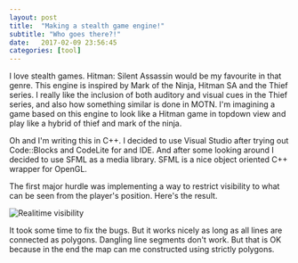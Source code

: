 ```yaml
---
layout: post
title:  "Making a stealth game engine!"
subtitle: "Who goes there?!"
date:   2017-02-09 23:56:45
categories: [tool]
---
```


I love stealth games. Hitman: Silent Assassin would be my favourite in that genre. This engine is inspired by Mark of the Ninja, Hitman SA and the Thief series. I really like the inclusion of both auditory and visual cues in the Thief series, and also how something similar is done in MOTN. I'm imagining a game based on this engine to look like a Hitman game in topdown view and play like a hybrid of thief and mark of the ninja.

Oh and I'm writing this in C++. I decided to use Visual Studio after trying out Code::Blocks and CodeLite for and IDE. 
And after some looking around I decided to use SFML as a media library. SFML is a nice object oriented C++ wrapper for OpenGL. 


The first major hurdle was implementing a way to restrict visibility to what can be seen from the player's position. Here's the result.

![Realitime visibility](http://i.imgur.com/KD28NNo.gif)

It took some time to fix the bugs. But it works nicely as long as all lines are connected as polygons. Dangling line segments don't work. But that is OK because in the end the map can me constructed using strictly polygons.